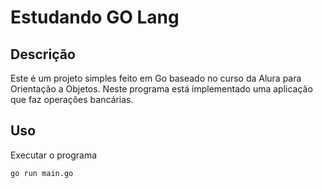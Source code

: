 # Estudando GO Lang

## Descrição
Este é um projeto simples feito em Go baseado no curso da Alura para Orientação a Objetos.
Neste programa está implementado uma aplicação que faz operações bancárias.


## Uso

Executar o programa
```bash
go run main.go
```


